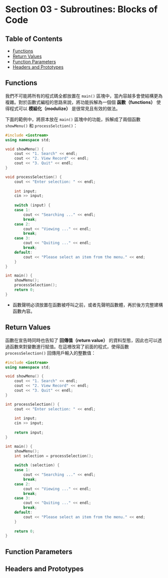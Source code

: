 # Section 03 - Subroutines: Blocks of Code

## Table of Contents

- [Functions](#functions)
- [Return Values](#return-values)
- [Function Parameters](#function-parameters)
- [Headers and Prototypes](#headers-and-prototypes)

## Functions

我們不可能將所有的程式碼全都放置在 `main()` 區塊中，當內容越多會使結構更為複雜。對於函數式編程的思路來說，將功能拆解為一個個 **函數（functions）** 使得程式可以 **模組化（modulize）** 是很常見且有效的做法。

下面的範例中，將原本放在 `main()` 區塊中的功能，拆解成了兩個函數 `showMenu()` 和 `processSelction()`：

```cpp
#include <iostream>
using namespace std;

void showMenu() {
    cout << "1. Search" << endl;
    cout << "2. View Record" << endl;
    cout << "3. Quit" << endl;
}

void processSelection() {
    cout << "Enter selection: " << endl;
    
    int input;
    cin >> input;
    
    switch (input) {
    case 1:
        cout << "Searching ..." << endl;
        break;
    case 2:
        cout << "Viewing ..." << endl;
        break;
    case 3:
        cout << "Quiting ..." << endl;
        break;
    default:
        cout << "Please select an item from the menu." << end;
    }
}

int main() {
    showMenu();
    processSelection();
    return 0;
}
```

- 函數聲明必須放置在函數被呼叫之前，或者先聲明函數體，再於後方完整建構函數內容。

## Return Values

函數在宣告時同時也告知了 **回傳值（return value）** 的資料型態，因此也可以透過函數來對變數進行賦值。在這裡改寫了前面的程式，使得函數 `processSelection()` 回傳用戶輸入的整數值：

```cpp
#include <iostream>
using namespace std;

void showMenu() {
    cout << "1. Search" << endl;
    cout << "2. View Record" << endl;
    cout << "3. Quit" << endl;
}

int processSelection() {
    cout << "Enter selection: " << endl;
    
    int input;
    cin >> input;
    
    return input;
}

int main() {
    showMenu();
    int selection = processSelection();
    
    switch (selection) {
    case 1:
        cout << "Searching ..." << endl;
        break;
    case 2:
        cout << "Viewing ..." << endl;
        break;
    case 3:
        cout << "Quiting ..." << endl;
        break;
    default:
        cout << "Please select an item from the menu." << end;
    }
    
    return 0;
}
```

## Function Parameters

## Headers and Prototypes
